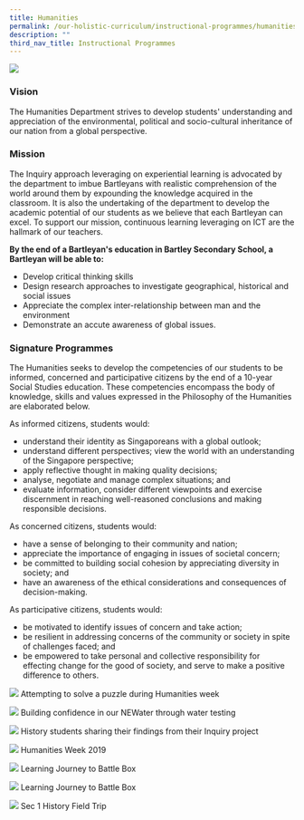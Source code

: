 ```yaml
---
title: Humanities
permalink: /our-holistic-curriculum/instructional-programmes/humanities
description: ""
third_nav_title: Instructional Programmes
---
```

![](/images/HUMANITIES-Formal.jpg)

### Vision
The Humanities Department strives to develop students'
understanding and appreciation of the environmental, political and socio-cultural inheritance of our nation from a global perspective.

### Mission
The Inquiry approach leveraging on experiential learning is advocated by the department to imbue Bartleyans with realistic comprehension of the world around them by expounding the knowledge acquired in the classroom. It is also the undertaking of the department to develop the academic potential of our students as we believe that each Bartleyan can excel. To support our mission, continuous learning leveraging on ICT are the hallmark of our teachers.

**By the end of a Bartleyan's education in Bartley Secondary School, a Bartleyan will be able to:**

* Develop critical thinking skills
* Design research approaches to investigate geographical, historical and social issues
* Appreciate the complex inter-relationship between man and the environment
* Demonstrate an accute awareness of global issues.

### Signature Programmes
The Humanities seeks to develop the competencies of our students to be informed, concerned and participative citizens by the end of a 10-year Social Studies education. These competencies encompass the body of knowledge, skills and values expressed in the Philosophy of the Humanities are elaborated below.

As informed citizens, students would:
* understand their identity as Singaporeans with a global outlook;
* understand different perspectives;
view the world with an understanding of the Singapore perspective;
* apply reflective thought in making quality decisions;
* analyse, negotiate and manage complex situations; and
* evaluate information, consider different viewpoints and exercise discernment in reaching well-reasoned conclusions and making responsible decisions.

As concerned citizens, students would:
* have a sense of belonging to their community and nation;
* appreciate the importance of engaging in issues of societal concern;
* be committed to building social cohesion by appreciating diversity in society; and
* have an awareness of the ethical considerations and consequences of decision-making.

As participative citizens, students would:
* be motivated to identify issues of concern and take action;
* be resilient in addressing concerns of the community or society in spite of challenges faced; and
* be empowered to take personal and collective responsibility for effecting change for the good of society, and serve to make a positive difference to others.

![](/images/Attempting%20to%20solve%20a%20puzzle%20during%20Humanities%20week.jpeg)
Attempting to solve a puzzle during Humanities week

![](/images/Building%20confidence%20in%20our%20NEWater%20through%20water%20testing.jpeg)
Building confidence in our NEWater through water testing

![](/images/History%20students%20sharing%20their%20findings%20from%20their%20Inquiry%20project.jpeg)
History students sharing their findings from their Inquiry project

![](/images/Humanities%20Week%202019.jpeg) 
Humanities Week 2019

![](/images/Learning%20Journey%20to%20Battle%20Box.jpeg)
Learning Journey to Battle Box

![](/images/Sec%201%20Geographical%20Investigation%20(Water%20testing).jpeg)
Learning Journey to Battle Box

![](/images/Sec%201%20History%20Field%20Trip.jpeg)
Sec 1 History Field Trip
